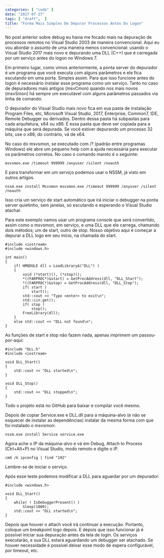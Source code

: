 ```yaml
---
categories: [ "code" ]
date: "2017-07-27"
tags: [ "draft",  ]
title: "Forma Mais Simples De Depurar Processos Antes Do Logon"
---
```

No post anterior sobre debug eu havia me focado mais na depuração de processos remotos no Visual Studio 2003 de maneira convencional. Aqui eu vou abordar o assunto de uma maneira menos convencional: usando o Visual Studio 2017 mais novo e depurando uma DLL (C++) que é carregada por um serviço antes do logon no Windows 7.

Em primeiro lugar, como vimos anteriormente, a ponta server do depurador é um programa que você executa com alguns parâmetros e ele fica escutando em uma porta. Simples assim. Para que isso funcione antes do logon é necessário instalar esse programa como um serviço. Tanto no caso de depuradores mais antigos (msvCmon) quando nos mais novos (msvSmon) há sempre um executável com alguns parâmetros passados via linha de comando.

O depurador do Visual Studio mais novo fica em sua pasta de instalação Program Files, etc, Microsoft Visual Studio, 2017, Enterprise, Common7, IDE, Remote Debugger ou derivados. Dentro dessa pasta há subpastas para cada arquitetura, x64 ou x86. É essa pasta que deve ser copiada para a máquina que será depurada. Se você estiver depurando um processo 32 bits, use o x86; do contrário, vá de x64.

No caso do msvsmon, se executado com /? (padrão entre programas Windows) ele abre um pequeno help com a ajuda necessária para executar os parâmetros corretos. No caso o comando maroto é o seguinte:

    msvsmon.exe /timeout 999999 /anyuser /silent /noauth

E para transformar em um serviço podemos usar o NSSM, já visto em outros artigos.

    nssm.exe install Msvsmon msvsmon.exe /timeout 999999 /anyuser /silent /noauth

Isso cria um serviço de start automático que irá iniciar o debugger na ponta server quietinho, sem janelas, só escutando e esperando o Visual Studio atachar.


Para este exemplo vamos usar um programa console que será convertido, assim como o msvsmon, em serviço, e uma DLL que ele carrega, chamando dois métodos; um de start, outro de stop. Nosso objetivo aqui é começar a depurar a DLL logo em seu início, na chamada do start.

    #include <iostream>
    #include <windows.h>
    
    int main()
    {
        if( HMODULE dll = LoadLibraryA("DLL") )
        {
            void (*start)(), (*stop)();
            *((FARPROC*)&start) = GetProcAddress(dll, "DLL_Start");
            *((FARPROC*)&stop) = GetProcAddress(dll, "DLL_Stop");
            if( start )
                start();
            std::cout << "Type <enter> to exit\n";
            std::cin.get();
            if( stop )
                stop();
            FreeLibrary(dll);
        }
        else std::cout << "DLL not found\n";
    }

As funções de start e stop não fazem nada, apenas imprimem um passou-por-aqui:

    #include "DLL.h"
    #include <iostream>
    
    void DLL_Start()
    {
        std::cout << "DLL started\n";
    }
    
    void DLL_Stop()
    {
        std::cout << "DLL stopped\n";
    }

Todo o projeto está no GitHub para baixar e compilar você mesmo.

Depois de copiar Service.exe e DLL.dll para a máquina-alvo (e não se esquecer de instalar as dependências) instalar da mesma forma com que foi instalado o msvsmon:

    nssm.exe install Service service.exe

Agora ache o IP da máquina-alvo e vá em Debug, Attach to Process (Ctrl+Alt+P) no Visual Studio, modo remoto e digite o IP.

    cmd /k ipconfig | find "192"

Lembre-se de iniciar o serviço.

Após esse teste podemos modificar a DLL para aguardar por um depurador:

    #include <windows.h>
    
    void DLL_Start()
    {
        while( ! IsDebuggerPresent() )
            Sleep(1000);
        std::cout << "DLL started\n";
    }

Depois que houver o attach você irá continuar a execução. Portanto, coloque um breakpoint logo depois. E depois que isso funcionar já é possível iniciar sua depuração antes da tela de login. Os serviços executarão, e sua DLL estará aguardando um debugger ser atachado. Se houver necessidade é possível deixar esse modo de espera configurável, por timeout, etc.

